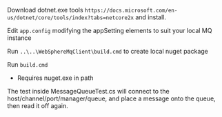 
Download dotnet.exe tools `https://docs.microsoft.com/en-us/dotnet/core/tools/index?tabs=netcore2x` and install.

Edit `app.config` modifying the appSetting <add> elements to suit your local MQ instance

Run `..\..\WebSphereMqClient\build.cmd` to create local nuget package

Run `build.cmd`
- Requires nuget.exe in path

The test inside MessageQueueTest.cs will connect to the host/channel/port/manager/queue, and place a message onto the queue, then read it off again.